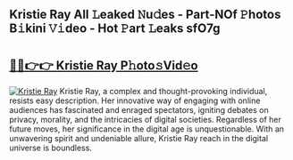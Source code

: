 ## Kristie Ray All 𝙻eaked 𝙽u𝚍es - Part-NOf 𝙿hotos B𝚒kini 𝚅𝚒deo - Hot 𝙿art 𝙻eaks sfO7g

# <h2><a href="http://ld67f2.urlbe.top/?page=Kristie+Ray">🔗🔗👉👉 Kristie Ray P𝚑oto𝚜Vid𝚎o</a></h2>

[![Kristie Ray](https://i.imgur.com/eBuTRDB.gif)](http://ld67f2.urlbe.top/?page=Kristie+Ray)
Kristie Ray, a complex and thought-provoking individual, resists easy description. Her innovative way of engaging with online audiences has fascinated and enraged spectators, igniting debates on privacy, morality, and the intricacies of digital societies. Regardless of her future moves, her significance in the digital age is unquestionable. With an unwavering spirit and undeniable allure, Kristie Ray reach in the digital universe is boundless.
